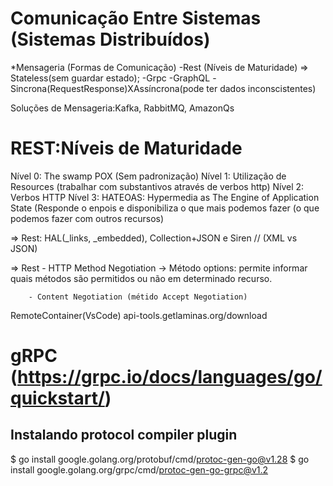 Comunicação Entre Sistemas (Sistemas Distribuídos) 
==================================================
*Mensageria (Formas de Comunicação) 
-Rest (Níveis de Maturidade) => Stateless(sem guardar estado);
-Grpc 
-GraphQL 
-Sincrona(RequestResponse)XAssíncrona(pode ter dados inconscistentes) 

Soluções de Mensageria:Kafka, RabbitMQ, AmazonQs


REST:Níveis de Maturidade  
=========================
Nível 0: The swamp POX (Sem padronização) 
Nível 1: Utilização de Resources (trabalhar com substantivos através de verbos http)
Nível 2: Verbos HTTP 
Nível 3: HATEOAS: Hypermedia as The Engine of Application State (Responde o enpois e disponibiliza o que mais
podemos fazer (o que podemos fazer com outros recursos) 

=> Rest: HAL(_links, _embedded), Collection+JSON e Siren // (XML vs JSON)

=> Rest - HTTP Method Negotiation 
   -> Método options: permite informar quais métodos são permitidos ou não em determinado recurso. 

        - Content Negotiation (métido Accept Negotiation) 

RemoteContainer(VsCode) 
api-tools.getlaminas.org/download

gRPC (https://grpc.io/docs/languages/go/quickstart/)
====================================================

Instalando protocol compiler plugin 
-----------------------------------
$ go install google.golang.org/protobuf/cmd/protoc-gen-go@v1.28
$ go install google.golang.org/grpc/cmd/protoc-gen-go-grpc@v1.2
